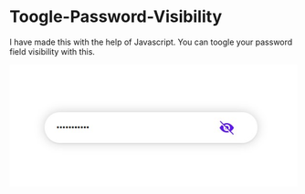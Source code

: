 # Toogle-Password-Visibility
I have made this with the help of Javascript. You can toogle your password field visibility with this.

![alt text](Img/Screenshot_10.jpg)
